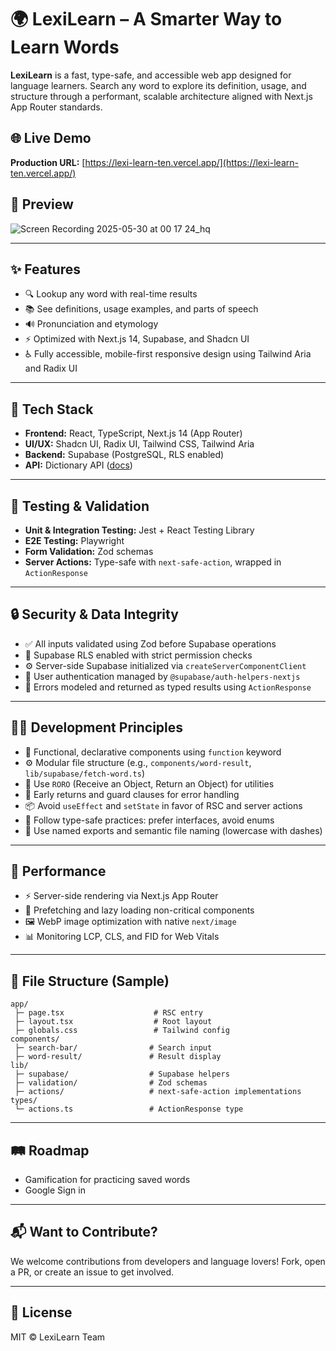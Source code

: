 # 🌍 LexiLearn – A Smarter Way to Learn Words

**LexiLearn** is a fast, type-safe, and accessible web app designed for language learners. Search any word to explore its definition, usage, and structure through a performant, scalable architecture aligned with Next.js App Router standards.

## 🌐 Live Demo

**Production URL:** [https://lexi-learn-ten.vercel.app/](https://lexi-learn-ten.vercel.app/)

## 📱 Preview

![Screen Recording 2025-05-30 at 00 17 24_hq](https://github.com/user-attachments/assets/d82e1ea6-29a8-4f00-8655-e2203f052a70)

---

## ✨ Features

- 🔍 Lookup any word with real-time results
- 📚 See definitions, usage examples, and parts of speech
- 🔊 Pronunciation and etymology
- ⚡ Optimized with Next.js 14, Supabase, and Shadcn UI
- ♿ Fully accessible, mobile-first responsive design using Tailwind Aria and Radix UI

---

## 🧱 Tech Stack

- **Frontend:** React, TypeScript, Next.js 14 (App Router)
- **UI/UX:** Shadcn UI, Radix UI, Tailwind CSS, Tailwind Aria
- **Backend:** Supabase (PostgreSQL, RLS enabled)
- **API:** Dictionary API ([docs](https://dictionaryapi.dev/))

---

## 🧪 Testing & Validation

- **Unit & Integration Testing:** Jest + React Testing Library
- **E2E Testing:** Playwright
- **Form Validation:** Zod schemas
- **Server Actions:** Type-safe with `next-safe-action`, wrapped in `ActionResponse`

---

## 🔒 Security & Data Integrity

- ✅ All inputs validated using Zod before Supabase operations
- 🔐 Supabase RLS enabled with strict permission checks
- ⚙️ Server-side Supabase initialized via `createServerComponentClient`
- 🔧 User authentication managed by `@supabase/auth-helpers-nextjs`
- 🧩 Errors modeled and returned as typed results using `ActionResponse`

---

## 🧑‍💻 Development Principles

- 🧠 Functional, declarative components using `function` keyword
- ⚙️ Modular file structure (e.g., `components/word-result`, `lib/supabase/fetch-word.ts`)
- 📁 Use `RORO` (Receive an Object, Return an Object) for utilities
- 🧹 Early returns and guard clauses for error handling
- 📦 Avoid `useEffect` and `setState` in favor of RSC and server actions
- 🧾 Follow type-safe practices: prefer interfaces, avoid enums
- 🧩 Use named exports and semantic file naming (lowercase with dashes)

---

## 🚀 Performance

- ⚡ Server-side rendering via Next.js App Router
- 🧠 Prefetching and lazy loading non-critical components
- 🖼️ WebP image optimization with native `next/image`
- 📊 Monitoring LCP, CLS, and FID for Web Vitals

---

## 📁 File Structure (Sample)

```
app/
 ├─ page.tsx                    # RSC entry
 ├─ layout.tsx                  # Root layout
 ├─ globals.css                 # Tailwind config
components/
 ├─ search-bar/                # Search input
 ├─ word-result/               # Result display
lib/
 ├─ supabase/                  # Supabase helpers
 ├─ validation/                # Zod schemas
 ├─ actions/                   # next-safe-action implementations
types/
 └─ actions.ts                 # ActionResponse type
```

---

## 🛤️ Roadmap

- Gamification for practicing saved words
- Google Sign in

---

## 📬 Want to Contribute?

We welcome contributions from developers and language lovers! Fork, open a PR, or create an issue to get involved.

---

## 📎 License

MIT © LexiLearn Team
